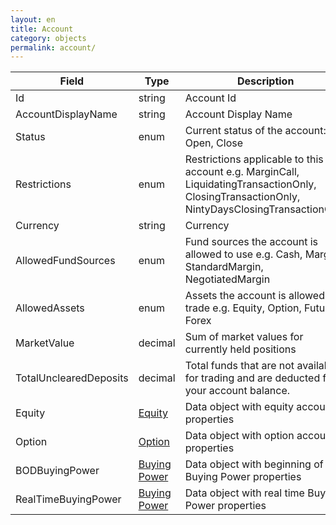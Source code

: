 ```yaml
---
layout: en
title: Account
category: objects
permalink: account/
---
```


| Field | Type | Description |
| ----- | ---- | ----------- |
| Id | string | Account Id |
| AccountDisplayName | string | Account Display Name |
| Status | enum | Current status of the account: Open, Close |
| Restrictions | enum | Restrictions applicable to this account e.g. MarginCall, LiquidatingTransactionOnly, ClosingTransactionOnly, NintyDaysClosingTransactionOnly |
| Currency | string | Currency |
| AllowedFundSources | enum | Fund sources the account is allowed to use e.g. Cash, Margin, StandardMargin, NegotiatedMargin |
| AllowedAssets | enum | Assets the account is allowed to trade e.g. Equity, Option, Future, Forex |
| MarketValue | decimal | Sum of market values for currently held positions |
| TotalUnclearedDeposits | decimal | Total funds that are not available for trading and are deducted from your account balance. |
| Equity | [Equity](../equity-account) | Data object with equity account properties |
| Option | [Option](../option-account) | Data object with option account properties |
| BODBuyingPower  | [Buying Power](../buying-power) | Data object with beginning of day Buying Power properties |
| RealTimeBuyingPower | [Buying Power](../buying-power) | Data object with real time Buying Power properties |